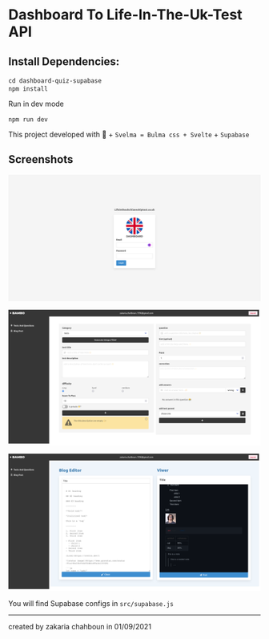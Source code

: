 # Dashboard To Life-In-The-Uk-Test API

## Install Dependencies:

```console
cd dashboard-quiz-supabase
npm install
```

Run in dev mode

```console
npm run dev
```

This project developed with 💙 + `Svelma = Bulma css + Svelte` + `Supabase`

## Screenshots

![login](./docs/01.png)

![add tests & questions](./docs/02.png)

![add blogs](./docs/03.png)

You will find Supabase configs in `src/supabase.js`

---

created by zakaria chahboun in 01/09/2021
